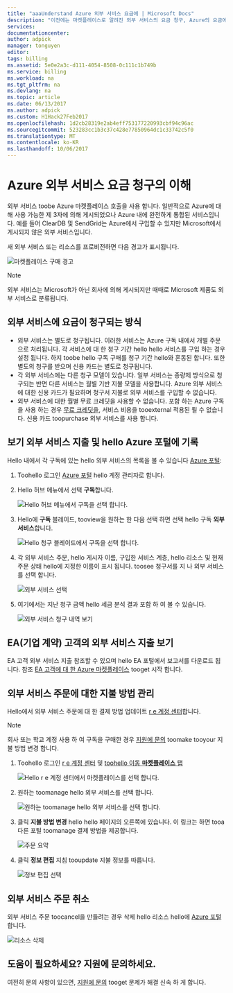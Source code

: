 ```yaml
---
title: "aaaUnderstand Azure 외부 서비스 요금에 | Microsoft Docs"
description: "이전에는 마켓플레이스로 알려진 외부 서비스의 요금 청구, Azure의 요금에 대해 알아봅니다."
services: 
documentationcenter: 
author: adpick
manager: tonguyen
editor: 
tags: billing
ms.assetid: 5e0e2a3c-d111-4054-8508-0c111c1b749b
ms.service: billing
ms.workload: na
ms.tgt_pltfrm: na
ms.devlang: na
ms.topic: article
ms.date: 06/13/2017
ms.author: adpick
ms.custom: H1Hack27Feb2017
ms.openlocfilehash: 1d2cb28319e2ab4eff753177220993cbf94c96ac
ms.sourcegitcommit: 523283cc1b3c37c428e77850964dc1c33742c5f0
ms.translationtype: MT
ms.contentlocale: ko-KR
ms.lasthandoff: 10/06/2017
---
```

# <a name="understand-your-azure-billing-for-external-service-charges"></a>Azure 외부 서비스 요금 청구의 이해
외부 서비스 toobe Azure 마켓플레이스 호출을 사용 합니다. 일반적으로 Azure에 대해 사용 가능한 제 3자에 의해 게시되었으나 Azure 내에 완전하게 통합된 서비스입니다. 예를 들어 ClearDB 및 SendGrid는 Azure에서 구입할 수 있지만 Microsoft에서 게시되지 않은 외부 서비스입니다.

새 외부 서비스 또는 리소스를 프로비전하면 다음 경고가 표시됩니다.

![마켓플레이스 구매 경고](./media/billing-understand-your-azure-marketplace-charges/marketplace-warning.PNG)

> [!NOTE]
> 외부 서비스는 Microsoft가 아닌 회사에 의해 게시되지만 때때로 Microsoft 제품도 외부 서비스로 분류됩니다.
> 
> 

## <a name="how-external-services-are-billed"></a>외부 서비스에 요금이 청구되는 방식
- 외부 서비스는 별도로 청구됩니다. 이러한 서비스는 Azure 구독 내에서 개별 주문으로 처리됩니다. 각 서비스에 대 한 청구 기간 hello hello 서비스를 구입 하는 경우 설정 됩니다. 하지 toobe hello 구독 구매를 청구 기간 hello와 혼동된 합니다. 또한 별도의 청구를 받으며 신용 카드는 별도로 청구됩니다.
- 각 외부 서비스에는 다른 청구 모델이 있습니다. 일부 서비스는 종량제 방식으로 청구되는 반면 다른 서비스는 월별 기반 지불 모델을 사용합니다. Azure 외부 서비스에 대한 신용 카드가 필요하며 청구서 지불로 외부 서비스를 구입할 수 없습니다.
- 외부 서비스에 대한 월별 무료 크레딧을 사용할 수 없습니다. 포함 하는 Azure 구독을 사용 하는 경우 [무료 크레딧을](https://azure.microsoft.com/pricing/spending-limits/), 서비스 비용을 tooexternal 적용된 될 수 없습니다. 신용 카드 toopurchase 외부 서비스를 사용 합니다.


## <a name="view-external-service-spending-and-history-in-hello-azure-portal"></a>보기 외부 서비스 지출 및 hello Azure 포털에 기록
Hello 내에서 각 구독에 있는 hello 외부 서비스의 목록을 볼 수 있습니다 [Azure 포털](https://portal.azure.com/): 

1. Toohello 로그인 [Azure 포털](https://portal.azure.com/) hello 계정 관리자로 합니다.
2. Hello 허브 메뉴에서 선택 **구독**합니다.
   
    ![Hello 허브 메뉴에서 구독을 선택 합니다.](./media/billing-understand-your-azure-marketplace-charges/sub-button.png) 
3. Hello에 **구독** 블레이드, tooview을 원하는 한 다음 선택 하면 선택 hello 구독 **외부 서비스**합니다.
   
    ![Hello 청구 블레이드에서 구독을 선택 합니다.](./media/billing-understand-your-azure-marketplace-charges/select-sub-external-services.png)
4. 각 외부 서비스 주문, hello 게시자 이름, 구입한 서비스 계층, hello 리소스 및 현재 주문 상태 hello에 지정한 이름이 표시 됩니다. toosee 청구서를 지 나 외부 서비스를 선택 합니다.
   
    ![외부 서비스 선택](./media/billing-understand-your-azure-marketplace-charges/external-service-blade2.png)
5. 여기에서는 지난 청구 금액 hello 세금 분석 결과 포함 하 여 볼 수 있습니다.
   
    ![외부 서비스 청구 내역 보기](./media/billing-understand-your-azure-marketplace-charges/billing-overview-blade.png)

## <a name="view-external-service-spending-for-enterprise-agreement-ea-customers"></a>EA(기업 계약) 고객의 외부 서비스 지출 보기
EA 고객 외부 서비스 지출 참조할 수 있으며 hello EA 포털에서 보고서를 다운로드 됩니다. 참조 [EA 고객에 대 한 Azure 마켓플레이스](https://ea.azure.com/helpdocs/azureMarketplace) tooget 시작 합니다.

## <a name="manage-payment-methods-for-external-service-orders"></a>외부 서비스 주문에 대한 지불 방법 관리
Hello에서 외부 서비스 주문에 대 한 결제 방법 업데이트 [r e 계정 센터](https://account.windowsazure.com/)합니다.

> [!NOTE]
> 회사 또는 학교 계정 사용 하 여 구독을 구매한 경우 [지원에 문의](https://portal.azure.com/?#blade/Microsoft_Azure_Support/HelpAndSupportBlade) toomake tooyour 지불 방법 변경 합니다.
> 
> 

1. Toohello 로그인 [r e 계정 센터](https://account.windowsazure.com/) 및 [toohello 이동 **마켓플레이스** 탭](https://account.windowsazure.com/Store)
   
    ![Hello r e 계정 센터에서 마켓플레이스를 선택 합니다.](./media/billing-understand-your-azure-marketplace-charges/select-marketplace.png)
2. 원하는 toomanage hello 외부 서비스를 선택 합니다.
   
    ![원하는 toomanage hello 외부 서비스를 선택 합니다.](./media/billing-understand-your-azure-marketplace-charges/select-ext-service.png)
3. 클릭 **지불 방법 변경** hello hello 페이지의 오른쪽에 있습니다. 이 링크는 하면 tooa 다른 포털 toomanage 결제 방법을 제공합니다.
   
    ![주문 요약](./media/billing-understand-your-azure-marketplace-charges/change-payment.PNG)
4. 클릭 **정보 편집** 지침 tooupdate 지불 정보를 따릅니다.
   
    ![정보 편집 선택](./media/billing-understand-your-azure-marketplace-charges/edit-info.png)

## <a name="cancel-an-external-service-order"></a>외부 서비스 주문 취소
외부 서비스 주문 toocancel을 만들려는 경우 삭제 hello 리소스 hello에 [Azure 포털](https://portal.azure.com)합니다.

![리소스 삭제](./media/billing-understand-your-azure-marketplace-charges/deleteMarketplaceOrder.PNG)

## <a name="need-help-contact-support"></a>도움이 필요하세요? 지원에 문의하세요.
여전히 문의 사항이 있으면, [지원에 문의](https://portal.azure.com/?#blade/Microsoft_Azure_Support/HelpAndSupportBlade) tooget 문제가 해결 신속 하 게 합니다.

